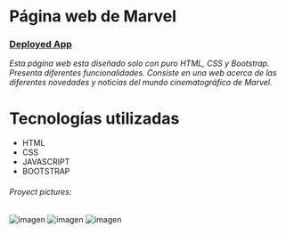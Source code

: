 # Página web de Marvel

[<h3>Deployed App</h3>](https://miprimersitioweb.org.ar/proyectos/2021/infinygame/)

*Esta página web esta diseñado solo con puro HTML, CSS y Bootstrap. Presenta diferentes funcionalidades. Consiste en una web acerca de las diferentes novedades y noticias del mundo cinematográfico de Marvel.*

# Tecnologías utilizadas

- HTML
- CSS
- JAVASCRIPT
- BOOTSTRAP

###### Proyect pictures:

![imagen](https://user-images.githubusercontent.com/80269896/144685877-74e39c49-f4b6-440b-8374-bc3c2258cdbf.png)
![imagen](https://user-images.githubusercontent.com/80269896/144685992-02222152-cb40-4f69-81f9-5402587c000e.png)
![imagen](https://user-images.githubusercontent.com/80269896/144686038-96e0e61c-6f5e-4c0f-bbe2-20581f8347ba.png)



